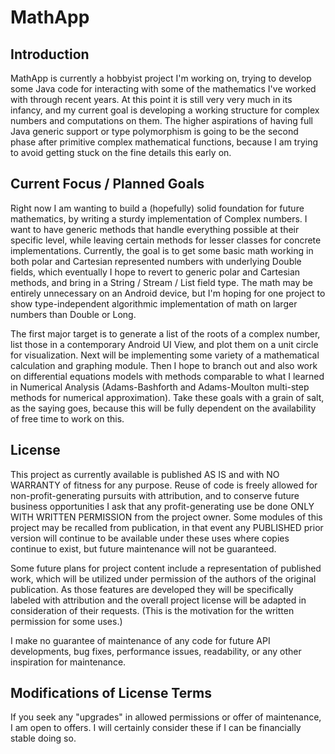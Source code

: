 # MathApp

## Introduction
MathApp is currently a hobbyist project I'm working on, trying to develop some Java code for interacting with some
of the mathematics I've worked with through recent years.  At this point it is still very very much in its infancy,
and my current goal is developing a working structure for complex numbers and computations on them.  The higher
aspirations of having full Java generic support or type polymorphism is going to be the second phase after primitive
complex mathematical functions, because I am trying to avoid getting stuck on the fine details this early on.

## Current Focus / Planned Goals
Right now I am wanting to build a (hopefully) solid foundation for future mathematics, by writing a sturdy
implementation of Complex numbers.  I want to have generic methods that handle everything possible
at their specific level, while leaving certain methods for lesser classes for concrete implementations.
Currently, the goal is to get some basic math working in both polar and Cartesian represented numbers
with underlying Double fields, which eventually I hope to revert to generic polar and Cartesian
methods, and bring in a String / Stream / List field type.  The math may be entirely unnecessary on an
Android device, but I'm hoping for one project to show type-independent algorithmic implementation of
math on larger numbers than Double or Long.

The first major target is to generate a list of the roots of a complex number, list those in a contemporary
Android UI View, and plot them on a unit circle for visualization.  Next will be implementing some variety
of a mathematical calculation and graphing module.  Then I hope to branch out and also work on differential
equations models with methods comparable to what I learned in Numerical Analysis (Adams-Bashforth and Adams-Moulton
multi-step methods for numerical approximation).  Take these goals with a grain of salt, as the saying goes, because
this will be fully dependent on the availability of free time to work on this.

## License
This project as currently available is published AS IS and with NO WARRANTY of fitness for any purpose.
Reuse of code is freely allowed for non-profit-generating pursuits with attribution, and to conserve future
business opportunities I ask that any profit-generating use be done ONLY WITH WRITTEN PERMISSION from the
project owner.  Some modules of this project may be recalled from publication, in that event any PUBLISHED prior
version will continue to be available under these uses where copies continue to exist, but future maintenance
will not be guaranteed.

Some future plans for project content include a representation of published work, which will be utilized under
permission of the authors of the original publication.  As those features are developed they will be specifically
labeled with attribution and the overall project license will be adapted in consideration of their requests.
(This is the motivation for the written permission for some uses.)

I make no guarantee of maintenance of any code for future API developments, bug fixes, performance issues, readability,
or any other inspiration for maintenance.

## Modifications of License Terms
If you seek any "upgrades" in allowed permissions or offer of maintenance, I am open to offers.  I will certainly
consider these if I can be financially stable doing so.
